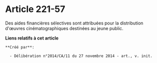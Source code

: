 # Article 221-57

Des aides financières sélectives sont attribuées pour la distribution d'œuvres cinématographiques destinées au jeune public.

**Liens relatifs à cet article**

	**Créé par**:

	  - Délibération n°2014/CA/11 du 27 novembre 2014 - art., v. init.
